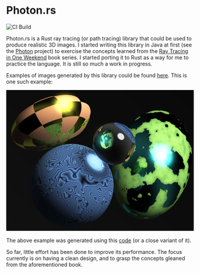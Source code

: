 # Photon.rs
![CI Build](https://github.com/ghadeeras/photon.rs/workflows/ci-build/badge.svg)

Photon.rs is a Rust ray tracing (or path tracing) library that could be used to produce realistic 3D images. I started 
writing this library in Java at first (see the [Photon](https://github.com/ghadeeras/photon) project) to exercise the 
concepts learned from the [Ray Tracing in One Weekend](https://raytracing.github.io) book series. I started porting it 
to Rust as a way for me to practice the language. It is still so much a work in progress.

Examples of images generated by this library could be found 
[here](https://github.com/ghadeeras/photon.rs/tree/main/images). This is one such example:

![example](./images/ContouredGlobeBloom.png)

The above example was generated using this [code](https://github.com/ghadeeras/photon.rs/blob/main/examples/example2.rs)
(or a close variant of it).

So far, little effort has been done to improve its performance. The focus currently is on having a clean design, and to 
grasp the concepts gleaned from the aforementioned book.
